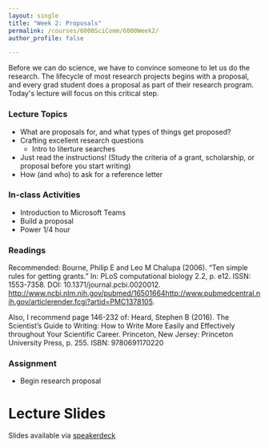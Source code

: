 ```yaml
---
layout: single
title: "Week 2: Proposals"
permalink: /courses/6000SciComm/6000Week2/
author_profile: false

---
```


Before we can do science, we have to convince someone to let us do the research. The lifecycle of most research projects begins with a proposal, and every grad student does a proposal as part of their research program. Today's lecture will focus on this critical step.

### Lecture Topics

* What are proposals for, and what types of things get proposed?
* Crafting excellent research questions
  - Intro to literture searches
* Just read the instructions! (Study the criteria of a grant, scholarship, or proposal before you start writing)
* How (and who) to ask for a reference letter

### In-class Activities

* Introduction to Microsoft Teams
* Build a proposal 
* Power 1/4 hour

### Readings

Recommended: Bourne, Philip E and Leo M Chalupa (2006). “Ten simple rules for getting grants.” In: PLoS computational biology 2.2, p. e12. ISSN: 1553-7358. DOI: 10.1371/journal.pcbi.0020012. http://www.ncbi.nlm.nih.gov/pubmed/16501664http://www.pubmedcentral.nih.gov/articlerender.fcgi?artid=PMC1378105.

Also, I recommend page 146-232 of: Heard, Stephen B (2016). The Scientist’s Guide to Writing: How to Write More Easily and Effectively throughout Your Scientific Career. Princeton, New Jersey: Princeton University Press, p. 255. ISBN: 9780691170220

### Assignment

* Begin research proposal 

# Lecture Slides
<script async class="speakerdeck-embed" data-id="2268f656c88d4c09a357d8400b96b280" data-ratio="1.77777777777778" src="//speakerdeck.com/assets/embed.js"></script>

Slides available via [speakerdeck](https://speakerdeck.com/pandalusplatyceros/fish-6000-week-3-proposals)
